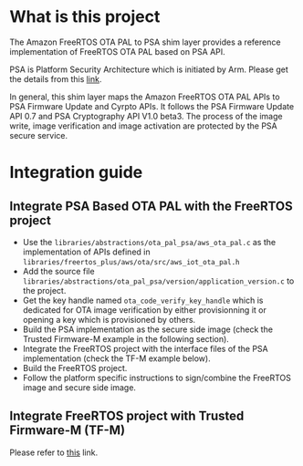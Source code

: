 # What is this project

The Amazon FreeRTOS OTA PAL to PSA shim layer provides a reference implementation of FreeRTOS OTA PAL based on PSA API.

PSA is Platform Security Architecture which is initiated by Arm. Please get the details from this [link](https://www.arm.com/why-arm/architecture/platform-security-architecture).

In general, this shim layer maps the Amazon FreeRTOS OTA PAL APIs to PSA Firmware Update and Cyrpto APIs. It follows the PSA Firmware Update API 0.7 and PSA Cryptography API V1.0 beta3. The process of the image write, image verification and image activation are protected by the PSA secure service.

# Integration guide

## Integrate PSA Based OTA PAL with the FreeRTOS project

- Use the `libraries/abstractions/ota_pal_psa/aws_ota_pal.c` as the implementation of APIs defined in `libraries/freertos_plus/aws/ota/src/aws_iot_ota_pal.h`
- Add the source file `libraries/abstractions/ota_pal_psa/version/application_version.c` to the project.
- Get the key handle named `ota_code_verify_key_handle` which is dedicated for OTA image verification by either provisionning it or opening a key which is provisioned by others.
- Build the PSA implementation as the secure side image (check the Trusted Firmware-M example in the following section).
- Integrate the FreeRTOS project with the interface files of the PSA implementation (check the TF-M example below).
- Build the FreeRTOS project.
- Follow the platform specific instructions to sign/combine the FreeRTOS image and secure side image.

## Integrate FreeRTOS project with Trusted Firmware-M (TF-M)

Please refer to [this](https://github.com/Linaro/freertos-pkcs11-psa/blob/master/ReadMe.md#integrate-freertos-project-with-trusted-firmware-m-tf-m) link.
